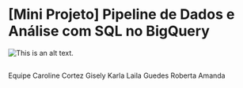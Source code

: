 # [Mini Projeto] Pipeline de Dados e Análise com SQL no BigQuery

![This is an alt text.](https://sdmntprcentralus.oaiusercontent.com/files/00000000-9b00-61f5-bea9-f0a1649a9ec8/raw?se=2025-08-23T02%3A39%3A15Z&sp=r&sv=2024-08-04&sr=b&scid=afbfcf7f-8220-5af5-8b48-1dde3c19a10f&skoid=38550de5-1fab-49d1-9ebb-83af5557cc43&sktid=a48cca56-e6da-484e-a814-9c849652bcb3&skt=2025-08-22T22%3A20%3A39Z&ske=2025-08-23T22%3A20%3A39Z&sks=b&skv=2024-08-04&sig=rKGicPuWU8%2B97IHDxAGv/iNTiLT/LHMPol24ITF9DX4%3D "Livraria Dev Saber")

##

Equipe
Caroline Cortez
Gisely Karla
Laila Guedes
Roberta Amanda
